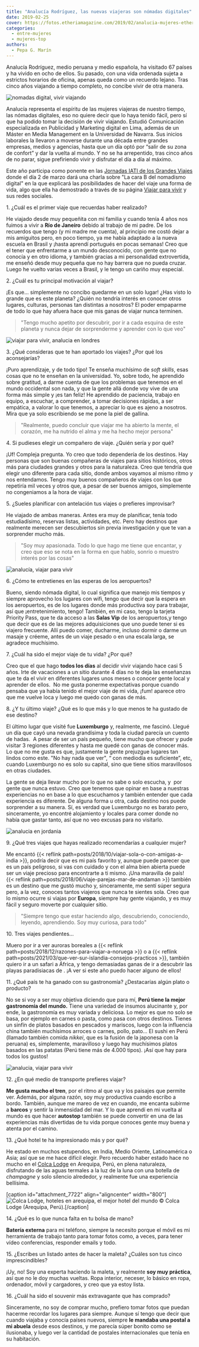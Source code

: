 ```yaml
---
title: "Analucía Rodríguez, las nuevas viajeras son nómadas digitales"
date: 2019-02-25
cover: https://fotos.etheriamagazine.com/2019/02/analucia-mujeres-etheria.jpg
categories: 
  - entre-mujeres
  - mujeres-top
authors: 
  - Pepa G. Marín
---
```


Analucía Rodríguez, medio peruana y medio española, ha visitado 67 países y ha vivido en 
ocho de ellos. Su pasado, con una vida ordenada sujeta a estrictos horarios de oficina, 
apenas queda como un recuerdo lejano. Tras cinco años viajando a tiempo completo, no 
concibe vivir de otra manera. 

![nomadas digital, vivir viajando](https://fotos.etheriamagazine.com/2019/02/analucia-mujeres-etheria.jpg "Analucía Rodríguez, nómada digital en Viajar para vivir.")

Analucía representa el espíritu de las mujeres viajeras de nuestro tiempo, las nómadas digitales, eso no quiere decir que lo haya tenido fácil, pero sí que ha podido tomar la decisión de vivir viajando. Estudió Comunicación especializada en Publicidad y Marketing digital en Lima, además de un Máster en Media Management en la Universidad de Navarra. Sus inicios laborales la llevaron a moverse durante una década entre grandes empresas, medios y agencias, hasta que un día optó por “salir de su zona de confort” y dar la vuelta al mundo. Y no se ha arrepentido, tras cinco años de no parar, sigue prefiriendo vivir y disfrutar el día a día al máximo.

Este año participa como ponente en las [Jornadas IATI de los Grandes Viajes](https://jornadasgrandesviajes.es) donde el día 2 de marzo dará una charla sobre "La cara B del nomadismo digital" en la que explicará las posibilidades de hacer del viaje una forma de vida, algo que ella ha demostrado a través de su página [Viajar para vivir](https://viajarparavivir.com/) y sus redes sociales.

1\. ¿Cuál es el primer viaje que recuerdas haber realizado? 

He viajado desde muy pequeñita con mi familia y cuando tenía 4 años nos fuimos a vivir a **Río de Janeiro** debido al trabajo de mi padre. De los recuerdos que tengo (y mi madre me cuenta), al principio me costó dejar a mis amiguitos pero, en poco tiempo, ya me había adaptado a la nueva escuela en Brasil y ¡hasta aprendí portugués en pocas semanas! Creo que el tener que enfrentarme a un mundo desconocido, con gente que no conocía y en otro idioma, y también gracias a mi personalidad extrovertida, me enseñó desde muy pequeña que no hay barrera que no pueda cruzar. Luego he vuelto varias veces a Brasil, y le tengo un cariño muy especial.

2\. ¿Cuál es tu principal motivación al viajar? 

¡Es que... simplemente no concibo quedarme en un solo lugar! ¿Has visto lo grande que es este planeta? ¿Quién no tendría interés en conocer otros lugares, culturas, personas tan distintas a nosotros? El poder empaparme de todo lo que hay afuera hace que mis ganas de viajar nunca terminen.

> "Tengo mucho apetito por descubrir, por ir a cada esquina de este planeta y nunca dejar 
> de sorprenderme y aprender con lo que veo" 

![viajar para vivir, analucia en londres](https://fotos.etheriamagazine.com/2019/02/analucia-etheria-magazine.jpg "Analucía Rodríguez en Londres")

3\. ¿Qué consideras que te han aportado los viajes? ¿Por qué los aconsejarías? 

¡Puro aprendizaje, y de todo tipo! Te enseña muchísimo de _soft skills_, esas cosas que no te enseñan en la universidad. Yo, sobre todo, he aprendido sobre gratitud, a darme cuenta de que los problemas que tenemos en el mundo occidental son nada, y que la gente allá donde voy vive de una forma más simple y ¡es tan feliz! He aprendido de paciencia, trabajo en equipo, a escuchar, a comprender, a tomar decisiones rápidas, a ser empática, a valorar lo que tenemos, a apreciar lo que es ajeno a nosotros. Mira que ya solo escribiendo se me pone la piel de gallina.

> "Realmente, puedo concluir que viajar me ha abierto la mente, el corazón, me ha nutrido 
> el alma y me ha hecho mejor persona" 

4\. Si pudieses elegir un compañero de viaje. ¿Quién sería y por qué? 

¡Uf! Compleja pregunta. Yo creo que todo dependería de los destinos. Hay personas que son buenas compañeras de viajes para sitios históricos, otros más para ciudades grandes y otros para la naturaleza. Creo que tendría que elegir uno diferente para cada sitio, donde ambos vayamos al mismo ritmo y nos entendamos. Tengo muy buenos compañeros de viajes con los que repetiría mil veces y otros que, a pesar de ser buenos amigos, simplemente no congeniamos a la hora de viajar.

5\. ¿Sueles planificar con antelación tus viajes o prefieres improvisar? 

He viajado de ambas maneras. Antes era muy de planificar, tenía todo estudiadísimo, reservas listas, actividades, etc. Pero hay destinos que realmente merecen ser descubiertos sin previa investigación y que te van a sorprender mucho más.

> "Soy muy apasionada. Todo lo que hago me tiene que encantar, y creo que eso se nota en 
> la forma en que hablo, sonrío o muestro interés por las cosas" 

![analucía, viajar para vivir](https://fotos.etheriamagazine.com/2019/02/analu-etheria-magazine.jpg "Analucía Rodríguez en Filipinas.")

6\. ¿Cómo te entretienes en las esperas de los aeropuertos? 

Bueno, siendo nómada digital, lo cual significa que manejo mis tiempos y siempre aprovecho los lugares con wifi, tengo que decir que la espera en los aeropuertos, es de los lugares donde más productiva soy para trabajar, así que ¡entretenimiento, tengo! También, en mi caso, tengo la tarjeta Priority Pass, que te da acceso a las **Salas Vip** de los aeropuertos,y tengo que decir que es de las mejores adquisiciones que uno puede tener si es viajero frecuente. Allí puedo comer, ducharme, incluso dormir o darme un masaje y créeme, antes de un viaje pesado o en una escala larga, se agradece muchísimo.

7\. ¿Cuál ha sido el mejor viaje de tu vida? ¿Por qué? 

Creo que el que hago **todos los días** al decidir vivir viajando hace casi 5 años. Irte de vacaciones a un sitio durante 4 días no te deja las enseñanzas que te da el vivir en diferentes lugares unos meses o conocer gente local y aprender de ellos.  No me gusta ponerme expectativas porque cuando pensaba que ya había tenido el mejor viaje de mi vida, ¡fum! aparece otro que me vuelve loca y luego me quedo con ganas de más.

8\. ¿Y tu último viaje? ¿Qué es lo que más y lo que menos te ha gustado de ese destino? 

El último lugar que visité fue **Luxemburgo** y, realmente, me fascinó. Llegué un día que cayó una nevada grandísima y toda la ciudad parecía un cuento de hadas.  A pesar de ser un país pequeño, tiene mucho que ofrecer y pude visitar 3 regiones diferentes y hasta me quedé con ganas de conocer más.  Lo que no me gusta es que, justamente la gente prejuzgue lugares tan lindos como este. "No hay nada que ver", “ con mediodía es suficiente”, etc, cuando Luxemburgo no es solo su capital, sino que tiene sitios maravillosos en otras ciudades.

La gente se deja llevar mucho por lo que no sabe o solo escucha, y  por gente que nunca estuvo. Creo que tenemos que opinar en base a nuestras experiencias no en base a lo que escuchamos y también entender que cada experiencia es diferente. De alguna forma u otra, cada destino nos puede sorprender a su manera. Sí, es verdad que Luxemburgo no es barato pero, sinceramente, yo encontré alojamiento y locales para comer donde no había que gastar tanto, así que no veo excusas para no visitarlo.

![analucia en jordania](https://fotos.etheriamagazine.com/2019/02/Analucia-Jordania-WadiRum.jpg "Analucía Rodríguez en el desierto de Wadi Rum, Jordania.")

9\. ¿Qué tres viajes que hayas realizado recomendarías a cualquier mujer? 

Me encantó {{< reflink path=posts/2018/10/viajar-sola-o-con-amigas-a-india >}}, podría decir que es mi país favorito y, aunque puede parecer que es un país peligroso, si vas con cuidado y con el alma bien abierta puede ser un viaje precioso para encontrarte a ti mismo. ¡Una maravilla de país! {{< reflink path=posts/2018/06/viaje-parejas-mar-de-andaman >}} también es un destino que me gustó mucho y, sinceramente, me sentí súper segura pero, a la vez, conoces tantos viajeros que nunca te sientes sola. Creo que lo mismo ocurre si viajas por **Europa**, siempre hay gente viajando, y es muy fácil y seguro moverte por cualquier sitio.

> "Siempre tengo que estar haciendo algo, descubriendo, conociendo, leyendo, aprendiendo. 
> Soy muy curiosa, para todo" 

10\. Tres viajes pendientes… 

Muero por ir a ver auroras boreales a {{< reflink path=posts/2018/12/razones-para-viajar-a-noruega >}} o a {{< reflink path=posts/2021/03/que-ver-sur-islandia-consejos-practicos >}}, también quiero ir a un safari a África, y tengo demasiadas ganas de ir a descubrir las playas paradisiacas de <!-- LEGACY_NON_EXISTANT_LINK <a href="https://etheriamagazine.com/2018/10/16/islas-maldivas-lunas-de-miel-y-deportes-activos-para-mujeres/">Maldivas</a> -->. ¡A ver si este año puedo hacer alguno de ellos!

11\. ¿Qué país te ha ganado con su gastronomía? ¿Destacarías algún plato o producto? 

No se si voy a ser muy objetiva diciendo que para mí, **Perú tiene la mejor gastronomía del mundo.** Tiene una variedad de insumos alucinante y, por ende, la gastronomía es muy variada y deliciosa. Lo mejor es que no solo se basa, por ejemplo en carnes o pasta, como pasa con otros destinos. Tienes un sinfín de platos basados en pescados y mariscos, luego con la influencia china también muchísimos arroces o carnes, pollo, pato... El sushi en Perú (llamado también comida _nikkei_, que es la fusión de la japonesa con la peruana) es, simplemente, maravilloso y luego hay muchísimos platos basados en las patatas (Perú tiene más de 4.000 tipos). ¡Así que hay para todos los gustos!

![analucia, viajar para vivir](https://fotos.etheriamagazine.com/2019/02/analucia-viajes.jpg "Analucía en uno de sus viajes.")

12\. ¿En qué medio de transporte prefieres viajar? 

**Me gusta mucho el tren**, por el ritmo al que va y los paisajes que permite ver. Además, por alguna razón, soy muy productiva cuando escribo a bordo. También, aunque me mareo de vez en cuando, me encanta subirme a **barcos** y sentir la inmensidad del mar. Y lo que aprendí en mi vuelta al mundo es que hacer **autostop** también se puede convertir en una de las experiencias más divertidas de tu vida porque conoces gente muy buena y atenta por el camino.

13\. ¿Qué hotel te ha impresionado más y por qué? 

He estado en muchos estupendos, en India, Medio Oriente, Latinoamérica o Asia; así que se me hace difícil elegir. Pero recuerdo haber estado hace no mucho en el [Colca Lodge](https://colca-lodge.com/es/hotel/) en Arequipa, Perú, en plena naturaleza, disfrutando de las aguas termales a la luz de la luna con una botella de _champagne_ y solo silencio alrededor, y realmente fue una experiencia bellísima.

\[caption id="attachment\_7722" align="aligncenter" width="800"\]![Colca Lodge, hoteles en arequipa, el mejor hotel del mundo](https://fotos.etheriamagazine.com/2019/02/colca-lodge-arequipa.jpg "Colca Lodge, en Arequipa (Perú)") © Colca Lodge (Arequipa, Perú).\[/caption\]

14\. ¿Qué es lo que nunca falta en tu bolsa de mano? 

**Batería externa** para mi teléfono, siempre la necesito porque el móvil es mi herramienta de trabajo tanto para tomar fotos como, a veces, para tener vídeo conferencias, responder emails y todo.

15\. ¿Escribes un listado antes de hacer la maleta? ¿Cuáles son tus cinco 
imprescindibles? 

¡Uy, no! Soy una experta haciendo la maleta, y realmente **soy muy práctica**, así que no le doy muchas vueltas. Ropa interior, neceser, lo básico en ropa, ordenador, móvil y cargadores, y creo que ya estoy lista.

16\. ¿Cuál ha sido el souvenir más extravagante que has comprado? 

Sinceramente, no soy de comprar mucho, prefiero tomar fotos que puedan hacerme recordar los lugares para siempre. Aunque sí tengo que decir que cuando viajaba y conocía países nuevos, siempre **le mandaba una postal a mi abuela** desde esos destinos, y me parecía súper bonito como se ilusionaba, y luego ver la cantidad de postales internacionales que tenía en su habitación.
